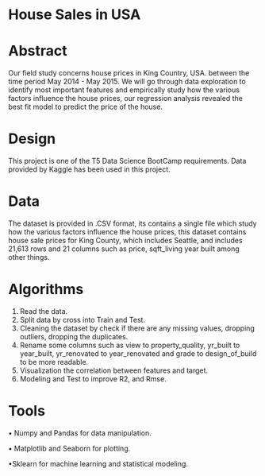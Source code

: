 # House Sales in USA
# Abstract 
Our field study concerns house prices in King Country, USA. between the time period May 2014 - May 2015. We will go through data exploration to identify most important features and empirically study how the various factors influence the house prices, our regression analysis revealed the best fit model to predict the price of the house.



# Design
  This project is one of the T5 Data Science BootCamp requirements. Data provided by Kaggle
 has been used in this project.



# Data
The dataset is provided in .CSV format, its contains a single file which study how the various factors influence the house prices, this dataset contains house sale prices for King County, which includes Seattle, and includes 21,613 rows and 21 columns such as price, sqft_living year built among other things.






# Algorithms

1. Read the data.
2. Split data by cross into Train and Test.
3. Cleaning the dataset by check if there are any missing values, dropping outliers,
dropping the duplicates.
4. Rename some columns such as view to property_quality, yr_built to year_built,
yr_renovated to year_renovated and grade to design_of_build to be more readable.
5. Visualization the correlation between features and target.
6. Modeling and Test to improve R2, and Rmse.





# Tools
•	Numpy and Pandas for data manipulation.

•	Matplotlib and Seaborn for plotting.

•Sklearn for machine learning and statistical modeling.
 

